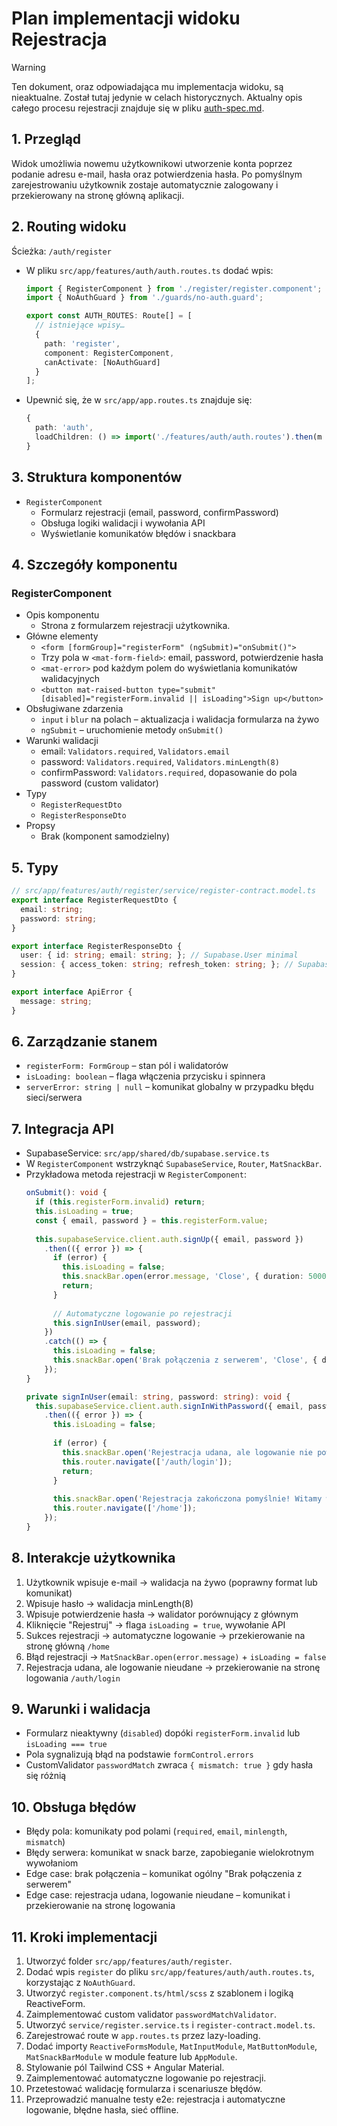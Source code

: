 # Plan implementacji widoku Rejestracja

> [!WARNING]
> Ten dokument, oraz odpowiadająca mu implementacja widoku, są nieaktualne. Został tutaj jedynie w celach historycznych. Aktualny opis całego procesu rejestracji znajduje się w pliku [auth-spec.md](/.ai/auth-spec.md).

## 1. Przegląd
Widok umożliwia nowemu użytkownikowi utworzenie konta poprzez podanie adresu e-mail, hasła oraz potwierdzenia hasła. Po pomyślnym zarejestrowaniu użytkownik zostaje automatycznie zalogowany i przekierowany na stronę główną aplikacji.

## 2. Routing widoku
Ścieżka: `/auth/register`

- W pliku `src/app/features/auth/auth.routes.ts` dodać wpis:
  ```ts
  import { RegisterComponent } from './register/register.component';
  import { NoAuthGuard } from './guards/no-auth.guard';

  export const AUTH_ROUTES: Route[] = [
    // istniejące wpisy…
    {
      path: 'register',
      component: RegisterComponent,
      canActivate: [NoAuthGuard]
    }
  ];
  ```
- Upewnić się, że w `src/app/app.routes.ts` znajduje się:
  ```ts
  {
    path: 'auth',
    loadChildren: () => import('./features/auth/auth.routes').then(m => m.AUTH_ROUTES)
  }
  ```

## 3. Struktura komponentów
- `RegisterComponent`
  - Formularz rejestracji (email, password, confirmPassword)
  - Obsługa logiki walidacji i wywołania API
  - Wyświetlanie komunikatów błędów i snackbara

## 4. Szczegóły komponentu
### RegisterComponent
- Opis komponentu
  - Strona z formularzem rejestracji użytkownika.
- Główne elementy
  - `<form [formGroup]="registerForm" (ngSubmit)="onSubmit()">`
  - Trzy pola w `<mat-form-field>`: email, password, potwierdzenie hasła
  - `<mat-error>` pod każdym polem do wyświetlania komunikatów walidacyjnych
  - `<button mat-raised-button type="submit" [disabled]="registerForm.invalid || isLoading">Sign up</button>`
- Obsługiwane zdarzenia
  - `input` i `blur` na polach – aktualizacja i walidacja formularza na żywo
  - `ngSubmit` – uruchomienie metody `onSubmit()`
- Warunki walidacji
  - email: `Validators.required`, `Validators.email`
  - password: `Validators.required`, `Validators.minLength(8)`
  - confirmPassword: `Validators.required`, dopasowanie do pola password (custom validator)
- Typy
  - `RegisterRequestDto`
  - `RegisterResponseDto`
- Propsy
  - Brak (komponent samodzielny)

## 5. Typy
```ts
// src/app/features/auth/register/service/register-contract.model.ts
export interface RegisterRequestDto {
  email: string;
  password: string;
}

export interface RegisterResponseDto {
  user: { id: string; email: string; }; // Supabase.User minimal
  session: { access_token: string; refresh_token: string; }; // Supabase.Session minimal
}

export interface ApiError {
  message: string;
}
```

## 6. Zarządzanie stanem
- `registerForm: FormGroup` – stan pól i walidatorów
- `isLoading: boolean` – flaga włączenia przycisku i spinnera
- `serverError: string | null` – komunikat globalny w przypadku błędu sieci/serwera

## 7. Integracja API
- SupabaseService: `src/app/shared/db/supabase.service.ts`
- W `RegisterComponent` wstrzyknąć `SupabaseService`, `Router`, `MatSnackBar`.
- Przykładowa metoda rejestracji w `RegisterComponent`:
  ```ts
  onSubmit(): void {
    if (this.registerForm.invalid) return;
    this.isLoading = true;
    const { email, password } = this.registerForm.value;
    
    this.supabaseService.client.auth.signUp({ email, password })
      .then(({ error }) => {
        if (error) {
          this.isLoading = false;
          this.snackBar.open(error.message, 'Close', { duration: 5000 });
          return;
        }
        
        // Automatyczne logowanie po rejestracji
        this.signInUser(email, password);
      })
      .catch(() => {
        this.isLoading = false;
        this.snackBar.open('Brak połączenia z serwerem', 'Close', { duration: 5000 });
      });
  }
  
  private signInUser(email: string, password: string): void {
    this.supabaseService.client.auth.signInWithPassword({ email, password })
      .then(({ error }) => {
        this.isLoading = false;
        
        if (error) {
          this.snackBar.open('Rejestracja udana, ale logowanie nie powiodło się. Zaloguj się ręcznie.', 'Close', { duration: 5000 });
          this.router.navigate(['/auth/login']);
          return;
        }
        
        this.snackBar.open('Rejestracja zakończona pomyślnie! Witamy w 10xGains.', 'Close', { duration: 5000 });
        this.router.navigate(['/home']);
      });
  }
  ```

## 8. Interakcje użytkownika
1. Użytkownik wpisuje e-mail → walidacja na żywo (poprawny format lub komunikat)
2. Wpisuje hasło → walidacja minLength(8)
3. Wpisuje potwierdzenie hasła → walidator porównujący z głównym
4. Kliknięcie "Rejestruj" → flaga `isLoading = true`, wywołanie API
5. Sukces rejestracji → automatyczne logowanie → przekierowanie na stronę główną `/home`
6. Błąd rejestracji → `MatSnackBar.open(error.message)` + `isLoading = false`
7. Rejestracja udana, ale logowanie nieudane → przekierowanie na stronę logowania `/auth/login`

## 9. Warunki i walidacja
- Formularz nieaktywny (`disabled`) dopóki `registerForm.invalid` lub `isLoading === true`
- Pola sygnalizują błąd na podstawie `formControl.errors`
- CustomValidator `passwordMatch` zwraca `{ mismatch: true }` gdy hasła się różnią

## 10. Obsługa błędów
- Błędy pola: komunikaty pod polami (`required`, `email`, `minlength`, `mismatch`)
- Błędy serwera: komunikat w snack barze, zapobieganie wielokrotnym wywołaniom
- Edge case: brak połączenia – komunikat ogólny "Brak połączenia z serwerem"
- Edge case: rejestracja udana, logowanie nieudane – komunikat i przekierowanie na stronę logowania

## 11. Kroki implementacji
1. Utworzyć folder `src/app/features/auth/register`.
2. Dodać wpis `register` do pliku `src/app/features/auth/auth.routes.ts`, korzystając z `NoAuthGuard`.
3. Utworzyć `register.component.ts/html/scss` z szablonem i logiką ReactiveForm.
4. Zaimplementować custom validator `passwordMatchValidator`.
5. Utworzyć `service/register.service.ts` i `register-contract.model.ts`.
6. Zarejestrować route w `app.routes.ts` przez lazy-loading.
7. Dodać importy `ReactiveFormsModule`, `MatInputModule`, `MatButtonModule`, `MatSnackBarModule` w module feature lub `AppModule`.
8. Stylowanie pól Tailwind CSS + Angular Material.
9. Zaimplementować automatyczne logowanie po rejestracji.
10. Przetestować walidację formularza i scenariusze błędów.
11. Przeprowadzić manualne testy e2e: rejestracja i automatyczne logowanie, błędne hasła, sieć offline. 
